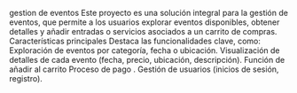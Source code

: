 gestion de eventos 
Este proyecto es una solución integral para la gestión de eventos, que permite a los usuarios explorar eventos disponibles, obtener detalles y añadir entradas o servicios asociados a un carrito de compras.
 Características principales
Destaca las funcionalidades clave, como:
Exploración de eventos por categoría, fecha o ubicación.
Visualización de detalles de cada evento (fecha, precio, ubicación, descripción).
Función de añadir al carrito
Proceso de pago .
Gestión de usuarios (inicios de sesión, registro).
